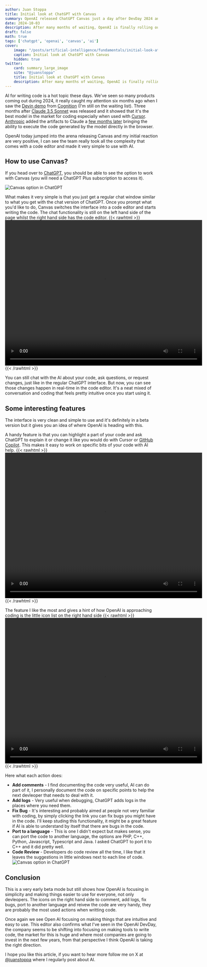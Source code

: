 ```yaml
---
author: Juan Stoppa
title: Initial look at ChatGPT with Canvas
summary: OpenAI released ChatGPT Canvas just a day after DevDay 2024 and it really feels like they are heading in the right direction.
date: 2024-10-03
description: After many months of waiting, OpenAI is finally rolling out new features and it really looks like their priority now is developers.
draft: false
math: true
tags: ['chatgpt', 'openai', 'canvas', 'ai']
cover:
    image: "/posts/artificial-intelligence/fundamentals/initial-look-at-chatgpt-with-canvas/chatgpt-with-canvas-cover.png"
    caption: Initial look at ChatGPT with Canvas
    hidden: true
twitter:
    card: summary_large_image
    site: "@juanstoppa"
    title: Initial look at ChatGPT with Canvas
    description: After many months of waiting, OpenAI is finally rolling out new features and it really looks like their priority now is developers.
---
```


AI for writing code is a hot topic these days. We've seen so many products coming out during 2024, it really caught my attention six months ago when I saw the [Devin demo](https://www.youtube.com/watch?v=fjHtjT7GO1c) from [Cognition](https://www.cognition.ai/) (I'm still on the waiting list). Three months after [Claude 3.5 Sonnet](https://www.anthropic.com/news/claude-3-5-sonnet) was  released and it showed that it's the best model in the market for coding especially when used with [Cursor](https://www.cursor.com/). [Anthropic](https://www.anthropic.com/) added the artifacts to Claude a [few months later](https://www.anthropic.com/news/artifacts) bringing the ability to execute the code generated by the model directly in the browser.

OpenAI today jumped into the arena releasing Canvas and my initial reaction are very positive, I can see the team really took all the complexity that comes with a code editor and made it very simple to use with AI. 

## How to use Canvas?

If you head over to [ChatGPT](https://chatgpt.com/), you should be able to see the option to work with Canvas (you will need a ChatGPT Plus subscription to access it).

![Canvas option in ChatGPT](/posts/artificial-intelligence/fundamentals/initial-look-at-chatgpt-with-canvas/chatgpt-canvas-option.png)

What makes it very simple is that you just get a regular chat window similar to what you get with the chat version of ChatGPT. 
Once you prompt what you'd like to do, Canvas switches the interface into a code editor and starts writing the code. The chat functionality is still on the left hand side of the page whilst the right hand side has the code editor.
{{< rawhtml >}}
<video width="650" height="480" style="display: block; margin: 0 auto" controls>
  <source src="/posts/artificial-intelligence/fundamentals/initial-look-at-chatgpt-with-canvas/chatgpt-with-canvas.mp4" type="video/mp4">
  Your browser does not support the video tag.
</video>
{{< /rawhtml >}}

You can still chat with the AI about your code, ask questions, or request changes, just like in the regular ChatGPT interface. But now, you can see those changes happen in real-time in the code editor. It's a neat mixed of conversation and coding that feels pretty intuitive once you start using it.

## Some interesting features

The interface is very clean and simple to use and it's definitely in a beta version but it gives you an idea of where OpenAI is heading with this.

A handy feature is that you can highlight a part of your code and ask ChatGPT to explain it or change it like you would do with Cursor or [GitHub Copilot](https://github.com/features/copilot). This makes it easy to work on specific bits of your code with AI help.
{{< rawhtml >}}
<video width="650" height="480" style="display: block; margin: 0 auto" controls>
  <source src="/posts/artificial-intelligence/fundamentals/initial-look-at-chatgpt-with-canvas/chatgpt-canvas-ask-chatgpt.mp4" type="video/mp4">
  Your browser does not support the video tag.
</video>
{{< /rawhtml >}}

The feature I like the most and gives a hint of how OpenAI is approaching coding is the little icon list on the right hand side
{{< rawhtml >}}
<video width="650" height="480" style="display: block; margin: 0 auto" controls>
  <source src="/posts/artificial-intelligence/fundamentals/initial-look-at-chatgpt-with-canvas/chatgpt-canvas-right-hand-side-icons.mp4" type="video/mp4">
  Your browser does not support the video tag.
</video>
{{< /rawhtml >}}

Here what each action does:

- **Add comments** - I find documenting the code very useful, AI can do part of it, I personally document the code on specific points to help the next devleoper that needs to deal with it.
- **Add logs** - Very useful when debugging, ChatGPT adds logs in the places where you need them.
- **Fix Bug** - It's interesting and probably aimed at people not very familiar with coding, by simply clicking the link you can fix bugs you might have in the code. I'll keep studing this functionality, it might be a great feature if AI is able to understand by itself that there are bugs in the code.
- **Port to a language** - This is one I didn't expect but makes sense, you can port the code to another language, the options are PHP, C++, Python, Javascript, Typescript and Java. I asked ChatGPT to port it to C++ and it did pretty well.
- **Code Review** - Developers do code review all the time, I like that it leaves the suggestions in little windows next to each line of code.
![Canvas option in ChatGPT](/posts/artificial-intelligence/fundamentals/initial-look-at-chatgpt-with-canvas/chatgpt-with-canvas-code-review.png)

## Conclusion 

This is a very early beta mode but still shows how OpenAI is focusing in simplicity and making things easier to use for everyone, not only devleopers. The icons on the right hand side to comment, add logs, fix bugs, port to another language and reivew the code are very handy, they are probably the most used actions when writting code. 

Once again we see Open AI focusing on making things that are intuitive and easy to use. This editor also confirms what I've seen in the OpenAI DevDay, the company seems to be shifting into focusing on making tools to write code, the market for this is huge and where most companies are going to invest in the next few years, from that perspective I think OpenAI is taking the right direction.

I hope you like this article, if you want to hear more follow me on X at [@juanstoppa](https://x.com/juanstoppa) where I regularly post about AI.
